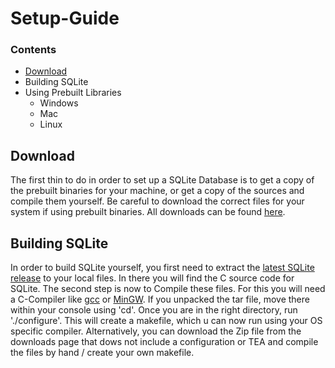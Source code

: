# Setup-Guide

### Contents
- [Download](#download)
- Building SQLite
- Using Prebuilt Libraries
  - Windows
  - Mac
  - Linux


## Download
The first thin to do in order to set up a SQLite Database is to get a copy of the prebuilt binaries for your machine, or get a copy 
of the sources and compile them yourself. Be careful to download the correct files for your system if using prebuilt binaries. All 
downloads can be found [here](https://www.sqlite.org/download.html). 


## Building SQLite
In order to build SQLite yourself, you first need to extract the [latest SQLite release](https://www.sqlite.org/2023/sqlite-autoconf-3420000.tar.gz) to your local files. In there you will find the C source code for SQLite. The second step is now to Compile these files. For this you will need a C-Compiler like [gcc](https://gcc.gnu.org) or [MinGW](https://www.mingw-w64.org). If you unpacked the tar file, move there within your console using 'cd'. Once you are in the right directory, run './configure'. This will create a makefile, which u can now run using your OS specific compiler. Alternatively, you can download the Zip file from the downloads page that dows not include a configuration or TEA and compile the files by hand / create your own makefile.





